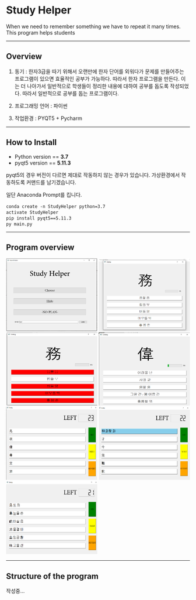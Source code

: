 # Study Helper
When we need to remember something we have to repeat it many times. This program helps students


* * *
## Overview
1. 동기 : 한자3급을 따기 위해서 오랜만에 한자 단어를 외워다가 문제를 만들어주는 
    프로그램이 있으면 효율적인 공부가 가능하다. 따라서 한자 프로그램을 만든다. 
    이는 더 나아가서 일반적으로 학생들이 정리한 내용에 대하여 공부를 돕도록 작성되었다. 
    따라서 일반적으로 공부를 돕는 프로그램이다.

2. 프로그래밍 언어 : 파이썬
3. 작업환경 : PYQT5 + Pycharm 

- - - 
## How to Install

* Python version == **3.7**
* pyqt5 version ==  **5.11.3**

pyqt5의 경우 버전이 다르면 제대로 작동하지 않는 경우가 있습니다. 
가상환경에서 작동하도록 커맨드를 남기겠습니다.

일단 Anaconda Prompt를 킵니다.

~~~
conda create -n StudyHelper python=3.7
activate StudyHelper
pip install pyqt5==5.11.3
py main.py 
~~~
- - -
## Program overview

<a href="#"><img src="./pictures/Main_Picture.png" width="250px" height="200px" title ="Main Window" alt="hello!" /></a>
<a href="#"><img src="./pictures/ChooseDialog1.png" width="250px" height="200px" title ="Main Window" alt="hello!" /></a>
<a href="#"><img src="./pictures/ChooseDialog2.png" width="250px" height="200px" title ="Main Window" alt="hello!" /></a>
<a href="#"><img src="./pictures/ChooseDialog3.png" width="250px" height="200px" title ="Main Window" alt="hello!" /></a>
<a href="#"><img src="./pictures/HideDialog1.png" width="250px" height="200px" title ="Main Window" alt="hello!" /></a>
<a href="#"><img src="./pictures/HideDialog2.png" width="250px" height="200px" title ="Main Window" alt="hello!" /></a>
<a href="#"><img src="./pictures/HideDialog3.png" width="250px" height="200px" title ="Main Window" alt="hello!" /></a>

- - -
## Structure of the program

작성중...

##

